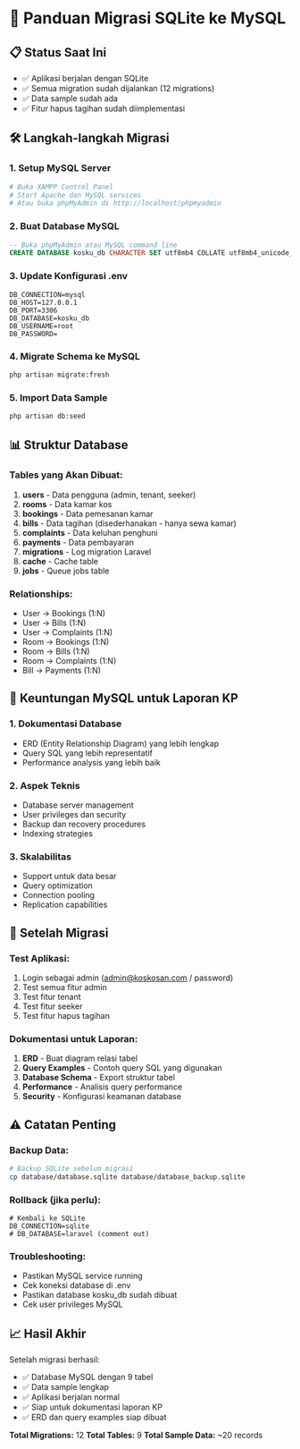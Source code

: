 # 🔄 Panduan Migrasi SQLite ke MySQL

## 📋 **Status Saat Ini**
- ✅ Aplikasi berjalan dengan SQLite
- ✅ Semua migration sudah dijalankan (12 migrations)
- ✅ Data sample sudah ada
- ✅ Fitur hapus tagihan sudah diimplementasi

## 🛠️ **Langkah-langkah Migrasi**

### **1. Setup MySQL Server**
```bash
# Buka XAMPP Control Panel
# Start Apache dan MySQL services
# Atau buka phpMyAdmin di http://localhost/phpmyadmin
```

### **2. Buat Database MySQL**
```sql
-- Buka phpMyAdmin atau MySQL command line
CREATE DATABASE kosku_db CHARACTER SET utf8mb4 COLLATE utf8mb4_unicode_ci;
```

### **3. Update Konfigurasi .env**
```env
DB_CONNECTION=mysql
DB_HOST=127.0.0.1
DB_PORT=3306
DB_DATABASE=kosku_db
DB_USERNAME=root
DB_PASSWORD=
```

### **4. Migrate Schema ke MySQL**
```bash
php artisan migrate:fresh
```

### **5. Import Data Sample**
```bash
php artisan db:seed
```

## 📊 **Struktur Database**

### **Tables yang Akan Dibuat:**
1. **users** - Data pengguna (admin, tenant, seeker)
2. **rooms** - Data kamar kos
3. **bookings** - Data pemesanan kamar
4. **bills** - Data tagihan (disederhanakan - hanya sewa kamar)
5. **complaints** - Data keluhan penghuni
6. **payments** - Data pembayaran
7. **migrations** - Log migration Laravel
8. **cache** - Cache table
9. **jobs** - Queue jobs table

### **Relationships:**
- User → Bookings (1:N)
- User → Bills (1:N)
- User → Complaints (1:N)
- Room → Bookings (1:N)
- Room → Bills (1:N)
- Room → Complaints (1:N)
- Bill → Payments (1:N)

## 🔧 **Keuntungan MySQL untuk Laporan KP**

### **1. Dokumentasi Database**
- ERD (Entity Relationship Diagram) yang lebih lengkap
- Query SQL yang lebih representatif
- Performance analysis yang lebih baik

### **2. Aspek Teknis**
- Database server management
- User privileges dan security
- Backup dan recovery procedures
- Indexing strategies

### **3. Skalabilitas**
- Support untuk data besar
- Query optimization
- Connection pooling
- Replication capabilities

## 🚀 **Setelah Migrasi**

### **Test Aplikasi:**
1. Login sebagai admin (admin@koskosan.com / password)
2. Test semua fitur admin
3. Test fitur tenant
4. Test fitur seeker
5. Test fitur hapus tagihan

### **Dokumentasi untuk Laporan:**
1. **ERD** - Buat diagram relasi tabel
2. **Query Examples** - Contoh query SQL yang digunakan
3. **Database Schema** - Export struktur tabel
4. **Performance** - Analisis query performance
5. **Security** - Konfigurasi keamanan database

## ⚠️ **Catatan Penting**

### **Backup Data:**
```bash
# Backup SQLite sebelum migrasi
cp database/database.sqlite database/database_backup.sqlite
```

### **Rollback (jika perlu):**
```env
# Kembali ke SQLite
DB_CONNECTION=sqlite
# DB_DATABASE=laravel (comment out)
```

### **Troubleshooting:**
- Pastikan MySQL service running
- Cek koneksi database di .env
- Pastikan database kosku_db sudah dibuat
- Cek user privileges MySQL

## 📈 **Hasil Akhir**

Setelah migrasi berhasil:
- ✅ Database MySQL dengan 9 tabel
- ✅ Data sample lengkap
- ✅ Aplikasi berjalan normal
- ✅ Siap untuk dokumentasi laporan KP
- ✅ ERD dan query examples siap dibuat

**Total Migrations:** 12
**Total Tables:** 9
**Total Sample Data:** ~20 records

